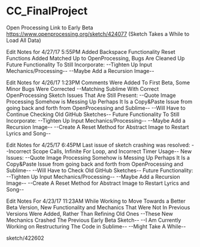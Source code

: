 # CC_FinalProject


Open Processing Link to Early Beta
https://www.openprocessing.org/sketch/424077
(Sketch Takes a While to Load All Data)

Edit Notes for 4/27/17 5:55PM
Added Backspace Functionality
Reset Functions Added
Matched Up to OpenProcessing, Bugs Are Cleaned Up
Future Functionality To Still Incorporate:
--Tighten Up Input Mechanics/Processing--
--Maybe Add a Recursion Image--

Edit Notes for 4/26/17 1:23PM
Comments Were Added To First Beta,
Some Minor Bugs Were Corrected
--Matching Sublime With Correct OpenProcessing Sketch
Issues That Are Still Present:
--Quote Image Processing Somehow is Messing Up Perhaps It Is a Copy&Paste Issue
from going back and forth from OpenProcessing and Sublime--
--Will Have to Continue Checking Old GitHub Sketches--
Future Functionality To Still Incorporate:
--Tighten Up Input Mechanics/Processing--
--Maybe Add a Recursion Image--
--Create A Reset Method for Abstract Image to Restart Lyrics and Song--

Edit Notes for 4/25/17 6:45PM
Last issue of sketch crashing was resolved:
--Incorrect Scope Calls, Infinite For Loop, and Incorrect Timer Usage--
New Issues:
--Quote Image Processing Somehow is Messing Up Perhaps It Is a Copy&Paste Issue
from going back and forth from OpenProcessing and Sublime--
--Will Have to Check Old GitHub Sketches--
Future Functionality:
--Tighten Up Input Mechanics/Processing--
--Maybe Add a Recursion Image--
--Create A Reset Method for Abstract Image to Restart Lyrics and Song--

Edit Notes For 4/23/17 11:23AM
While Working to Move Towards a Better Beta Version,
New Functionality and Mechanics That Were Not 
In Previous Versions Were Added, Rather Than Refining Old Ones
--These New Mechanics Crashed The Previous Early Beta Sketch--
--I Am Currently Working on Restructuring The Code in Sublime--
--Might Take A While--


sketch/422602
